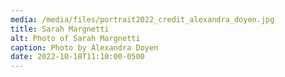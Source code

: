 ```yaml
---
media: /media/files/portrait2022_credit_alexandra_doyen.jpg
title: Sarah Margnetti
alt: Photo of Sarah Margnetti
caption: Photo by Alexandra Doyen
date: 2022-10-18T11:10:00-0500
---
```

